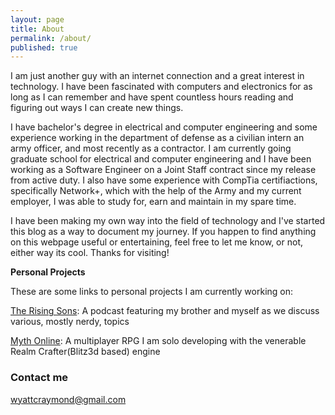 ```yaml
---
layout: page
title: About
permalink: /about/
published: true
---
```

I am just another guy with an internet connection and a great interest in technology. I have been fascinated with computers and electronics for as long as I can remember and have spent countless hours reading and figuring out ways I can create new things. 

I have bachelor's degree in electrical and computer engineering and some experience working in the department of defense as a civilian intern an army officer, and most recently as a contractor. I am currently going graduate school for electrical and computer engineering and I have been working as a Software Engineer on a Joint Staff contract since my release from active duty. I also have some experience with CompTia certifiactions, specifically Network+, which with the help of the Army and my current employer, I was able to study for, earn and maintain in my spare time. 

I have been making my own way into the field of technology and I've started this blog as a way to document my journey. If you happen to find anything on this webpage useful or entertaining, feel free to let me know, or not, either way its cool. Thanks for visiting!


**Personal Projects**

These are some links to personal projects I am currently working on:

[The Rising Sons](https://anchor.fm/rising-sons): A podcast featuring my brother and myself as we discuss various, mostly nerdy, topics

[Myth Online](https://rockinraymond.itch.io/myth-online): A multiplayer RPG I am solo developing with the venerable Realm Crafter(Blitz3d based) engine


### Contact me

[wyattcraymond@gmail.com](mailto:wyattcraymond@gmail.com)
